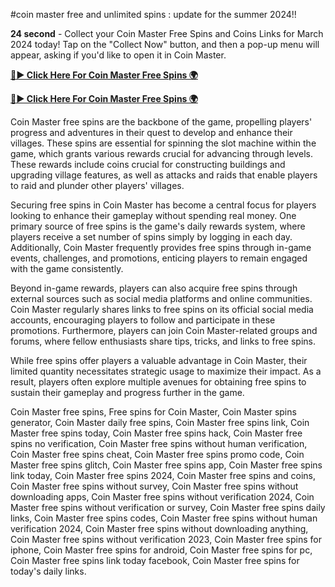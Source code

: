 #coin master free and unlimited spins : update for the summer 2024!! 

**24 second** - Collect your Coin Master Free Spins and Coins Links for March 2024 today! Tap on the "Collect Now" button, and then a pop-up menu will appear, asking if you'd like to open it in Coin Master.

[**🔴► Click Here For Coin Master Free Spins 🌍**](https://jimaddadel.github.io/Coin)

[**🔴► Click Here For Coin Master Free Spins 🌍**](https://jimaddadel.github.io/Coin)
 
Coin Master free spins are the backbone of the game, propelling players' progress and adventures in their quest to develop and enhance their villages. These spins are essential for spinning the slot machine within the game, which grants various rewards crucial for advancing through levels. These rewards include coins crucial for constructing buildings and upgrading village features, as well as attacks and raids that enable players to raid and plunder other players' villages.

Securing free spins in Coin Master has become a central focus for players looking to enhance their gameplay without spending real money. One primary source of free spins is the game's daily rewards system, where players receive a set number of spins simply by logging in each day. Additionally, Coin Master frequently provides free spins through in-game events, challenges, and promotions, enticing players to remain engaged with the game consistently.

Beyond in-game rewards, players can also acquire free spins through external sources such as social media platforms and online communities. Coin Master regularly shares links to free spins on its official social media accounts, encouraging players to follow and participate in these promotions. Furthermore, players can join Coin Master-related groups and forums, where fellow enthusiasts share tips, tricks, and links to free spins.

While free spins offer players a valuable advantage in Coin Master, their limited quantity necessitates strategic usage to maximize their impact. As a result, players often explore multiple avenues for obtaining free spins to sustain their gameplay and progress further in the game.


Coin Master free spins, Free spins for Coin Master, Coin Master spins generator, Coin Master daily free spins, Coin Master free spins link, Coin Master free spins today, Coin Master free spins hack, Coin Master free spins no verification, Coin Master free spins without human verification, Coin Master free spins cheat, Coin Master free spins promo code, Coin Master free spins glitch, Coin Master free spins app, Coin Master free spins link today, Coin Master free spins 2024, Coin Master free spins and coins, Coin Master free spins without survey, Coin Master free spins without downloading apps, Coin Master free spins without verification 2024, Coin Master free spins without verification or survey, Coin Master free spins daily links, Coin Master free spins codes, Coin Master free spins without human verification 2024, Coin Master free spins without downloading anything, Coin Master free spins without verification 2023, Coin Master free spins for iphone, Coin Master free spins for android, Coin Master free spins for pc, Coin Master free spins link today facebook, Coin Master free spins for today's daily links.
